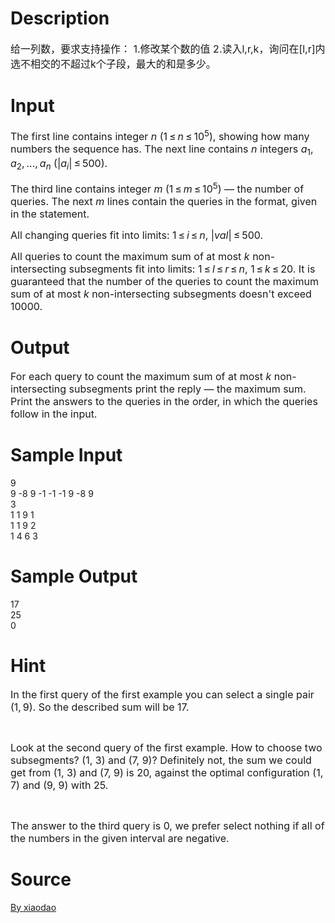 
# Description

<div class="content"><p><span style="font-size: medium">给一列数，要求支持操作： 1.修改某个数的值 2.读入l,r,k，询问在[l,r]内选不相交的不超过k个子段，最大的和是多少。</span></p></div>

# Input

<div class="content"><p><span style="font-size: medium">The first line contains integer <span class="tex-span"><i>n</i></span> <span class="tex-span">(1 ≤ <i>n</i> ≤ 10<sup class="upper-index">5</sup>)</span>, showing how many numbers the sequence has. The next line contains <span class="tex-span"><i>n</i></span> integers <span class="tex-span"><i>a</i><sub class="lower-index">1</sub>, <i>a</i><sub class="lower-index">2</sub>, ..., <i>a</i><sub class="lower-index"><i>n</i></sub></span> <span class="tex-span">(|<i>a</i><sub class="lower-index"><i>i</i></sub>| ≤ 500)</span>. </span></p>
<p><span style="font-size: medium">The third line contains integer <span class="tex-span"><i>m</i></span> <span class="tex-span">(1 ≤ <i>m</i> ≤ 10<sup class="upper-index">5</sup>)</span> — the number of queries. The next <span class="tex-span"><i>m</i></span> lines contain the queries in the format, given in the statement.</span></p>
<p><span style="font-size: medium">All changing queries fit into limits: <span class="tex-span">1 ≤ <i>i</i> ≤ <i>n</i></span>, <span class="tex-span">|<i>val</i>| ≤ 500</span>.</span></p>
<p><span style="font-size: medium">All queries to count the maximum sum of at most <span class="tex-span"><i>k</i></span> non-intersecting subsegments fit into limits: <span class="tex-span">1 ≤ <i>l</i> ≤ <i>r</i> ≤ <i>n</i></span>, <span class="tex-span">1 ≤ <i>k</i> ≤ 20</span>. It is guaranteed that the number of the queries to count the maximum sum of at most <span class="tex-span"><i>k</i></span> non-intersecting subsegments doesn&#39;t exceed <span class="tex-span">10000</span>.</span></p></div>

# Output

<div class="content"><p><span style="font-size: medium">For each query to count the maximum sum of at most <span class="tex-span"><i>k</i></span> non-intersecting subsegments print the reply — the maximum sum. Print the answers to the queries in the order, in which the queries follow in the input.</span></p></div>

# Sample Input

<div class="content"><span class="sampledata">9<br/>
9 -8 9 -1 -1 -1 9 -8 9<br/>
3<br/>
1 1 9 1<br/>
1 1 9 2<br/>
1 4 6 3</span></div>

# Sample Output

<div class="content"><span class="sampledata">17<br/>
25<br/>
0</span></div>

# Hint

<div class="content"><p></p><p><span style="font-size: medium">In the first query of the first example you can select a single pair <span class="tex-span">(1, 9)</span>. So the described sum will be 17.</span></p><br/>
<p><span style="font-size: medium">Look at the second query of the first example. How to choose two subsegments? (1, 3) and (7, 9)? Definitely not, the sum we could get from (1, 3) and (7, 9) is 20, against the optimal configuration (1, 7) and (9, 9) with 25.</span></p><br/>
<p><span style="font-size: medium">The answer to the third query is 0, we prefer select nothing if all of the numbers in the given interval are negative.</span></p><p></p></div>

# Source

<div class="content"><p><a href="problemset.php?search=By xiaodao">By xiaodao</a></p></div>

